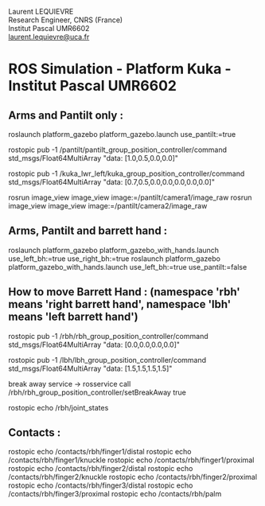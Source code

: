 Laurent LEQUIEVRE<br/>
Research Engineer, CNRS (France)<br/>
Institut Pascal UMR6602<br/>
laurent.lequievre@uca.fr<br/>


# ROS Simulation - Platform Kuka - Institut Pascal UMR6602

Arms and Pantilt only :
----------------------

roslaunch platform_gazebo platform_gazebo.launch use_pantilt:=true


rostopic pub -1 /pantilt/pantilt_group_position_controller/command std_msgs/Float64MultiArray "data: [1.0,0.5,0.0,0.0]"

rostopic pub -1 /kuka_lwr_left/kuka_group_position_controller/command std_msgs/Float64MultiArray "data: [0.7,0.5,0.0,0.0,0.0,0.0,0.0]"

rosrun image_view image_view image:=/pantilt/camera1/image_raw
rosrun image_view image_view image:=/pantilt/camera2/image_raw


Arms, Pantilt and barrett hand :
------------------------------
roslaunch platform_gazebo platform_gazebo_with_hands.launch use_left_bh:=true use_right_bh:=true
roslaunch platform_gazebo platform_gazebo_with_hands.launch use_left_bh:=true use_pantilt:=false



How to move Barrett Hand : (namespace 'rbh' means 'right barrett hand', namespace 'lbh' means 'left barrett hand')
------------------------
rostopic pub -1 /rbh/rbh_group_position_controller/command std_msgs/Float64MultiArray "data: [0.0,0.0,0.0,0.0]"

rostopic pub -1 /lbh/lbh_group_position_controller/command std_msgs/Float64MultiArray "data: [1.5,1.5,1.5,1.5]"


break away service -> rosservice call /rbh/rbh_group_position_controller/setBreakAway true

rostopic echo /rbh/joint_states

Contacts :
--------
rostopic echo /contacts/rbh/finger1/distal
rostopic echo /contacts/rbh/finger1/knuckle
rostopic echo /contacts/rbh/finger1/proximal
rostopic echo /contacts/rbh/finger2/distal
rostopic echo /contacts/rbh/finger2/knuckle
rostopic echo /contacts/rbh/finger2/proximal
rostopic echo /contacts/rbh/finger3/distal
rostopic echo /contacts/rbh/finger3/proximal
rostopic echo /contacts/rbh/palm
